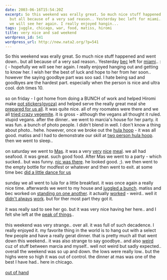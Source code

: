 ```yaml
---
date: 2003-06-16T15:54:20Z
excerpt: So this weekend was erally great. So much nice stuff happened and went down..
  but all because of a very sad reason.. Yesterday bec left for miami.. :( - hopefully
  we will see her again. I really enjoyed hangin...
tags: juggle, chicago, war, food, matiss, hiromi
title: very nice and sad weekend
wordpress_id: 541
wordpress_url: http://new.nata2.org/?p=541
---
```


So this weekend was erally great. So much nice stuff happened and went down.. but all because of a very sad reason.. Yesterday <a href="http://nata2.info/?path=pictures%2Fmisc%2Fbecs_going_away_weekend%2Fbecs%20last%20supper&img=becs%20last%20supper%20025.jpg">bec</a> left for <a href="http://formen.ign.com/news/35755.html">miami</a>.. :( - hopefully we will see her again. I really enjoyed hanging out and getting to know her. I wish her the best of luck and hope to her from her soon.. however the saying goodbye part was soo sad. I hate being sad and goodbyes are the hardest part. especially when the person is nice and ultra cool. doh times 10.
<br/><br/>so on friday - I got home from doing a BUNCH of work and helped Hiromi make <a href="http://www.pbs.org/wgbh/victorygarden/recipes/gyoza.html">pot stickers(gyoza)</a> and helped serve the really great meal she <a href="http://nata2.info/?path=pictures%2Fmisc%2Fbecs_going_away_weekend%2Fbecs%20last%20supper&img=becs%20last%20supper%20001.jpg">prepared for us all</a>. It was quite nice. all of my roomates were there and we all <a href="http://nata2.info/?path=pictures%2Fmisc%2Fbecs_going_away_weekend%2Fbecs%20last%20supper&img=becs%20last%20supper%20003.jpg">tried crazy vegemite</a>. it is gross - although the vegans all thought it ruled. stupid vegans. after the dinner.. we went to marcia's house for her party. it was fun. a bunch of photo people. I didn't blend in well. I don't know a thing about photo.. hehe. however, once we broke out the <a href="http://nata2.info/?path=pictures%2Fmisc%2Fbecs_going_away_weekend%2Fbecs%20last%20supper&img=becs%20last%20supper%20020.jpg">hula hoop</a> - it was all good. matiss and I had to demonstrate our skill at <a href="http://nata2.info/?path=pictures%2Fmisc%2Fbecs_going_away_weekend%2Fbecs%20last%20supper&img=becs%20last%20supper%20019.jpg">two person hula hoop</a>. then we went to sleep..<br/><br/>on saturday we went to <a href="http://entertainment.metromix.chicagotribune.com/top/1,1419,M-Metromix-Dining-X!PlaceDetail-10538,00.html">Mas</a>. it was a very <a href="http://nata2.info/?path=pictures%2Fmisc%2Fbecs_going_away_weekend%2Fmas%20dinner&img=mas%20dinner%20003.jpg">very</a> <a href="http://nata2.info/?path=pictures%2Fmisc%2Fbecs_going_away_weekend%2Fmas%20dinner&img=mas%20dinner%20005.jpg">nice</a> <a href="http://nata2.info/?path=pictures%2Fmisc%2Fbecs_going_away_weekend%2Fmas%20dinner&img=mas%20dinner%20004.jpg">meal</a>. we all had seafood. it was great. such good food. After Mas we went to a party - which sucked.. but was funny. <a href="http://nata2.info/?path=pictures%2Fmisc%2Fbecs_going_away_weekend%2Fmas%20dinner&img=mas%20dinner%20013.jpg">nic was there</a>. he looked good. ;). we then went to the empty bottle for modfest or whatever and then went to exit. at some time bec <a href="http://nata2.info/pictures/misc/becs_going_away_weekend/mas%20dinner/mas%20dinner%20017.avi">did a little dance for us</a><br/><br/>sunday we all went to lula for a little breakfast. it was once again a really nice time. afterwards we went to my house and <a href="http://nata2.info/?path=pictures%2Fmisc%2Fbecs_going_away_weekend%2Fbecs%20breakfast&img=becs%20breakfast%20017.jpg">juggled a bunch</a>. matiss and bec worked on <a href="http://nata2.info/?path=pictures%2Fmisc%2Fbecs_going_away_weekend%2Fbecs%20breakfast&img=becs%20breakfast%20026.jpg">standing on one another</a>. it actually <a href="http://nata2.info/pictures/misc/becs_going_away_weekend/becs%20breakfast/becs%20breakfast%20030.avi">worked</a> - weird.. well it <a href="http://nata2.info/pictures/misc/becs_going_away_weekend/becs%20breakfast/becs%20breakfast%20029.avi">didn't always</a> <a href="http://nata2.info/?path=pictures%2Fmisc%2Fbecs_going_away_weekend%2Fbecs%20breakfast&img=becs%20breakfast%20023.jpg">work</a>. but for ther most part they got it. <br/><br/>it was really sad to see her go. but it was very nice having her here.. and I felt she left at the <a href="http://nata2.info/?path=pictures%2Fmisc%2Fbecs_going_away_weekend%2Fbec%20and%20matiss%20insanity">peak of things</a>..<br/><br/>this weekend was very strange.. over all. it was full of such decadence. I really enjoyed it. my favorite thing in the world is to hang out with a select few people and have a really gerat dinner. that is pretty much all that went down this weekend.. it was also strange to say goodbye.. and also <a href="http://www.saracen.org/">weird</a> cuz of stuff between marcia and myself.. well not weird but sadly expected.. overall the weekend was so up and down. the lows were really low.. but the highs were so high it was out of control. the dinner at mas was one of the best I have had.. here in chicago. <br/><br/><a href="http://www.pleasuresean.com/BurningmanMainPage/Burningman2002MainPage/Page3/images/Tighty%20Whitey%20Liberation%20front%20preparing%20to%20cut.jpg">out of hand</a>
